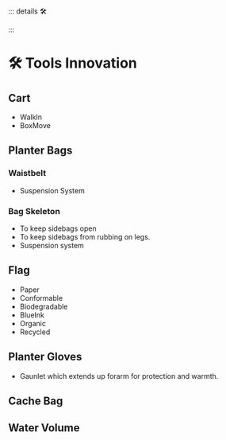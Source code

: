 ::: details 🛠



:::

# 🛠 Tools Innovation

## Cart

- WalkIn
- BoxMove

## Planter Bags

### Waistbelt

- Suspension System

### Bag Skeleton

- To keep sidebags open
- To keep sidebags from rubbing on legs.
- Suspension system

## Flag

- Paper
- Conformable
- Biodegradable
- BlueInk
- Organic
- Recycled

## Planter Gloves

- Gaunlet which extends up forarm for protection and warmth.

## Cache Bag

## Water Volume